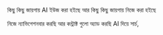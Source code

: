 

কিছু কিছু জায়গায় AI ইউজ করা হইছে আর কিছু কিছু জায়গায় নিজে করা হইছে 

নিজে ন্যাভিগেশনবার করছি আর কন্ট্রাক্ট গুলো অ্যাড করছি AI দিয়ে সার্চ, 